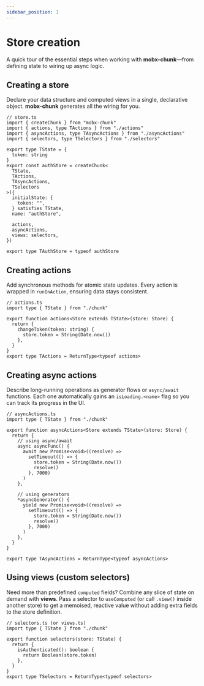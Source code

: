 ```yaml
---
sidebar_position: 1
---
```


# Store creation

A quick tour of the essential steps when working with **mobx-chunk**—from defining state to wiring up async logic.

## Creating a store
Declare your data structure and computed views in a single, declarative object. **mobx-chunk** generates all the wiring for you.

```
// store.ts
import { createChunk } from "mobx-chunk"
import { actions, type TActions } from "./actions"
import { asyncActions, type TAsyncActions } from "./asyncActions"
import { selectors, type TSelectors } from "./selectors"

export type TState = {
  token: string
}
export const authStore = createChunk<
  TState,
  TActions,
  TAsyncActions,
  TSelectors
>({
  initialState: {
    token: "",
  } satisfies TState,
  name: "authStore",

  actions,
  asyncActions,
  views: selectors,
})

export type TAuthStore = typeof authStore
```

## Creating actions
Add synchronous methods for atomic state updates. Every action is wrapped in `runInAction`, ensuring data stays consistent.

```
// actions.ts
import type { TState } from "./chunk"

export function actions<Store extends TState>(store: Store) {
  return {
    changeToken(token: string) {
      store.token = String(Date.now())
    },
  }
}
export type TActions = ReturnType<typeof actions>
```

## Creating async actions
Describe long-running operations as generator flows or `async/await` functions. Each one automatically gains an `isLoading.<name>` flag so you can track its progress in the UI.

```
// asyncActions.ts
import type { TState } from "./chunk"

export function asyncActions<Store extends TState>(store: Store) {
  return {
    // using async/await
    async asyncFunc() {
      await new Promise<void>((resolve) =>
        setTimeout(() => {
          store.token = String(Date.now())
          resolve()
        }, 7000)
      )
    },

    // using generators
    *asyncGenerator() {
      yield new Promise<void>((resolve) =>
        setTimeout(() => {
          store.token = String(Date.now())
          resolve()
        }, 7000)
      )
    },
  }
}

export type TAsyncActions = ReturnType<typeof asyncActions>
```

## Using views (custom selectors)
Need more than predefined `computed` fields? Combine any slice of state on demand with **views**. Pass a selector to `useComputed` (or call `.view()` inside another store) to get a memoised, reactive value without adding extra fields to the store definition.

```
// selectors.ts (or views.ts)
import type { TState } from "./chunk"

export function selectors(store: TState) {
  return {
    isAuthenticated(): boolean {
      return Boolean(store.token)
    },
  }
}
export type TSelectors = ReturnType<typeof selectors>

```